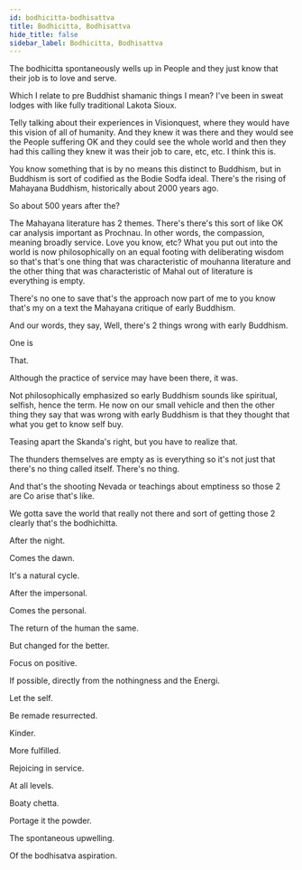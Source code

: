 ```yaml
---
id: bodhicitta-bodhisattva
title: Bodhicitta, Bodhisattva
hide_title: false
sidebar_label: Bodhicitta, Bodhisattva
---
```

The bodhicitta spontaneously wells up in People and they just know that their job is to love and serve.

Which I relate to pre Buddhist shamanic things I mean? I've been in sweat lodges with like fully traditional Lakota Sioux.

Telly talking about their experiences in Visionquest, where they would have this vision of all of humanity. And they knew it was there and they would see the People suffering OK and they could see the whole world and then they had this calling they knew it was their job to care, etc, etc. I think this is.

You know something that is by no means this distinct to Buddhism, but in Buddhism is sort of codified as the Bodie Sodfa ideal. There's the rising of Mahayana Buddhism, historically about 2000 years ago.

So about 500 years after the?

The Mahayana literature has 2 themes. There's there's this sort of like OK car analysis important as Prochnau. In other words, the compassion, meaning broadly service. Love you know, etc? What you put out into the world is now philosophically on an equal footing with deliberating wisdom so that's that's one thing that was characteristic of mouhanna literature and the other thing that was characteristic of Mahal out of literature is everything is empty.

There's no one to save that's the approach now part of me to you know that's my on a text the Mahayana critique of early Buddhism.

And our words, they say, Well, there's 2 things wrong with early Buddhism.

One is

That.

Although the practice of service may have been there, it was.

Not philosophically emphasized so early Buddhism sounds like spiritual, selfish, hence the term. He now on our small vehicle and then the other thing they say that was wrong with early Buddhism is that they thought that what you get to know self buy.

Teasing apart the Skanda's right, but you have to realize that.

The thunders themselves are empty as is everything so it's not just that there's no thing called itself. There's no thing.

And that's the shooting Nevada or teachings about emptiness so those 2 are Co arise that's like.

We gotta save the world that really not there and sort of getting those 2 clearly that's the bodhichitta.

After the night.

Comes the dawn.

It's a natural cycle.

After the impersonal.

Comes the personal.

The return of the human the same.

But changed for the better.

Focus on positive.

If possible, directly from the nothingness and the Energi.

Let the self.

Be remade resurrected.



Kinder.

More fulfilled.

Rejoicing in service.

At all levels.

Boaty chetta.

Portage it the powder.

The spontaneous upwelling.

Of the bodhisatva aspiration.



























